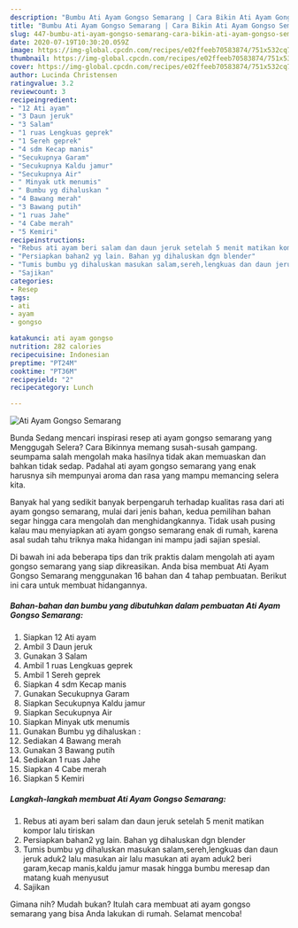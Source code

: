 ```yaml
---
description: "Bumbu Ati Ayam Gongso Semarang | Cara Bikin Ati Ayam Gongso Semarang Yang Enak Dan Lezat"
title: "Bumbu Ati Ayam Gongso Semarang | Cara Bikin Ati Ayam Gongso Semarang Yang Enak Dan Lezat"
slug: 447-bumbu-ati-ayam-gongso-semarang-cara-bikin-ati-ayam-gongso-semarang-yang-enak-dan-lezat
date: 2020-07-19T10:30:20.059Z
image: https://img-global.cpcdn.com/recipes/e02ffeeb70583874/751x532cq70/ati-ayam-gongso-semarang-foto-resep-utama.jpg
thumbnail: https://img-global.cpcdn.com/recipes/e02ffeeb70583874/751x532cq70/ati-ayam-gongso-semarang-foto-resep-utama.jpg
cover: https://img-global.cpcdn.com/recipes/e02ffeeb70583874/751x532cq70/ati-ayam-gongso-semarang-foto-resep-utama.jpg
author: Lucinda Christensen
ratingvalue: 3.2
reviewcount: 3
recipeingredient:
- "12 Ati ayam"
- "3 Daun jeruk"
- "3 Salam"
- "1 ruas Lengkuas geprek"
- "1 Sereh geprek"
- "4 sdm Kecap manis"
- "Secukupnya Garam"
- "Secukupnya Kaldu jamur"
- "Secukupnya Air"
- " Minyak utk menumis"
- " Bumbu yg dihaluskan "
- "4 Bawang merah"
- "3 Bawang putih"
- "1 ruas Jahe"
- "4 Cabe merah"
- "5 Kemiri"
recipeinstructions:
- "Rebus ati ayam beri salam dan daun jeruk setelah 5 menit matikan kompor lalu tiriskan"
- "Persiapkan bahan2 yg lain. Bahan yg dihaluskan dgn blender"
- "Tumis bumbu yg dihaluskan masukan salam,sereh,lengkuas dan daun jeruk aduk2 lalu masukan air lalu masukan ati ayam aduk2 beri garam,kecap manis,kaldu jamur masak hingga bumbu meresap dan matang kuah menyusut"
- "Sajikan"
categories:
- Resep
tags:
- ati
- ayam
- gongso

katakunci: ati ayam gongso 
nutrition: 282 calories
recipecuisine: Indonesian
preptime: "PT24M"
cooktime: "PT36M"
recipeyield: "2"
recipecategory: Lunch

---
```



![Ati Ayam Gongso Semarang](https://img-global.cpcdn.com/recipes/e02ffeeb70583874/751x532cq70/ati-ayam-gongso-semarang-foto-resep-utama.jpg)

Bunda Sedang mencari inspirasi resep ati ayam gongso semarang yang Menggugah Selera? Cara Bikinnya memang susah-susah gampang. seumpama salah mengolah maka hasilnya tidak akan memuaskan dan bahkan tidak sedap. Padahal ati ayam gongso semarang yang enak harusnya sih mempunyai aroma dan rasa yang mampu memancing selera kita.



Banyak hal yang sedikit banyak berpengaruh terhadap kualitas rasa dari ati ayam gongso semarang, mulai dari jenis bahan, kedua pemilihan bahan segar hingga cara mengolah dan menghidangkannya. Tidak usah pusing kalau mau menyiapkan ati ayam gongso semarang enak di rumah, karena asal sudah tahu triknya maka hidangan ini mampu jadi sajian spesial.


Di bawah ini ada beberapa tips dan trik praktis dalam mengolah ati ayam gongso semarang yang siap dikreasikan. Anda bisa membuat Ati Ayam Gongso Semarang menggunakan 16 bahan dan 4 tahap pembuatan. Berikut ini cara untuk membuat hidangannya.

<!--inarticleads1-->

##### Bahan-bahan dan bumbu yang dibutuhkan dalam pembuatan Ati Ayam Gongso Semarang:

1. Siapkan 12 Ati ayam
1. Ambil 3 Daun jeruk
1. Gunakan 3 Salam
1. Ambil 1 ruas Lengkuas geprek
1. Ambil 1 Sereh geprek
1. Siapkan 4 sdm Kecap manis
1. Gunakan Secukupnya Garam
1. Siapkan Secukupnya Kaldu jamur
1. Siapkan Secukupnya Air
1. Siapkan  Minyak utk menumis
1. Gunakan  Bumbu yg dihaluskan :
1. Sediakan 4 Bawang merah
1. Gunakan 3 Bawang putih
1. Sediakan 1 ruas Jahe
1. Siapkan 4 Cabe merah
1. Siapkan 5 Kemiri




<!--inarticleads2-->

##### Langkah-langkah membuat Ati Ayam Gongso Semarang:

1. Rebus ati ayam beri salam dan daun jeruk setelah 5 menit matikan kompor lalu tiriskan
1. Persiapkan bahan2 yg lain. Bahan yg dihaluskan dgn blender
1. Tumis bumbu yg dihaluskan masukan salam,sereh,lengkuas dan daun jeruk aduk2 lalu masukan air lalu masukan ati ayam aduk2 beri garam,kecap manis,kaldu jamur masak hingga bumbu meresap dan matang kuah menyusut
1. Sajikan




Gimana nih? Mudah bukan? Itulah cara membuat ati ayam gongso semarang yang bisa Anda lakukan di rumah. Selamat mencoba!

